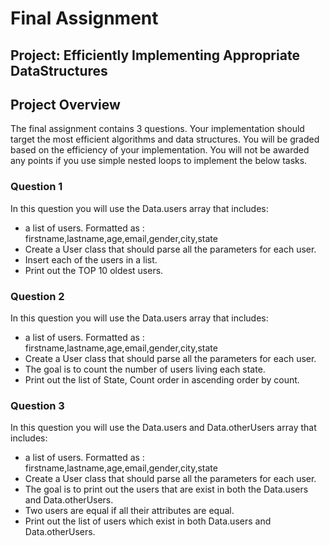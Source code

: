 # Final Assignment
## Project: Efficiently Implementing Appropriate DataStructures

## Project Overview
The final assignment contains 3 questions. Your implementation should target the most efficient algorithms and data structures. You will be graded based on the efficiency of your implementation. You will not be awarded any points if you use simple nested loops to implement the below tasks.

### Question 1
In this question you will use the Data.users array that includes:
* a list of users. Formatted as : firstname,lastname,age,email,gender,city,state
* Create a User class that should parse all the parameters for each user.
* Insert each of the users in a list.
* Print out the TOP 10 oldest users.

### Question 2
In this question you will use the Data.users array that includes:
* a list of users. Formatted as : firstname,lastname,age,email,gender,city,state
* Create a User class that should parse all the parameters for each user.
* The goal is to count the number of users living each state.
* Print out the list of State, Count order in ascending order by count.
	 
### Question 3
In this question you will use the Data.users and Data.otherUsers array that includes:
* a list of users. Formatted as : firstname,lastname,age,email,gender,city,state
* Create a User class that should parse all the parameters for each user.
* The goal is to print out the users that are exist in both the Data.users and Data.otherUsers.
* Two users are equal if all their attributes are equal.
* Print out the list of users which exist in both Data.users and Data.otherUsers.